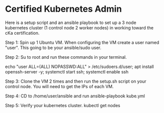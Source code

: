 # Certified Kubernetes Admin
Here is a setup script and an ansible playbook to set up a 3 node kubernetes cluster (1 control node 2 worker nodes) in working toward the cKa certification.

Step 1:
Spin up 1 Ubuntu VM. When configuring the VM create a user named "user". This going to be your ansible/sudo user.

Step 2:
Su to root and run these commands in your terminal.

echo "user ALL=(ALL) NOPASSWD:ALL" > /etc/sudoers.d/user;
apt install openssh-server -y; systemctl start ssh; systemctl enable ssh

Step 3:
Clone the VM 2 times and then run the setup.sh script on your control node. You will need to get the IPs of each VM.

Step 4:
CD to /home/user/ansible and run ansible-playbook kube.yml

Step 5:
Verify your kubernetes cluster. kubectl get nodes
